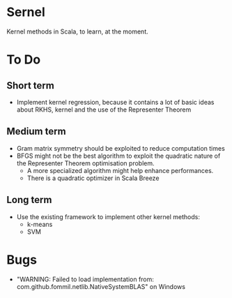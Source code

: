 # Sernel

Kernel methods in Scala, to learn, at the moment.

# To Do

## Short term

- Implement kernel regression, because it contains a lot of basic ideas about RKHS, kernel and the use of the Representer Theorem

## Medium term

- Gram matrix symmetry should be exploited to reduce computation times
- BFGS might not be the best algorithm to exploit the quadratic nature of the Representer Theorem optimisation problem.
    - A more specialized algorithm might help enhance performances.
    - There is a quadratic optimizer in Scala Breeze

## Long term

- Use the existing framework to implement other kernel methods:
    - k-means
    - SVM

# Bugs

- "WARNING: Failed to load implementation from: com.github.fommil.netlib.NativeSystemBLAS" on Windows